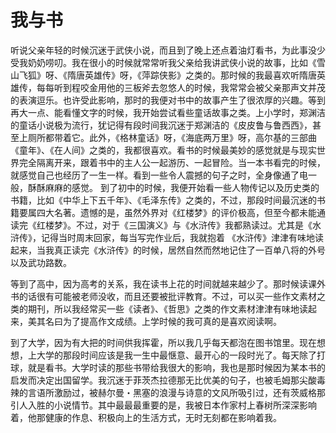 # 我与书

听说父亲年轻的时候沉迷于武侠小说，而且到了晚上还点着油灯看书，为此事没少受我奶奶唠叨。我在很小的时候就常常听我父亲给我讲武侠小说的故事，比如《雪山飞狐》呀、《隋唐英雄传》呀，《萍踪侠影》之类的。那时候的我最喜欢听隋唐英雄传，每每听到程咬金用他的三板斧去忽悠人的时候，我常常会被父亲那声文并茂的表演逗乐。也许受此影响，那时的我便对书中的故事产生了很浓厚的兴趣。等到再大一点、能看懂文字的时候，我开始尝试看些童话故事之类。上小学时，郑渊洁的童话小说极为流行，犹记得有段时间我沉迷于郑渊洁的《皮皮鲁与鲁西西》，甚至上厕所都带着它。此外，《格林童话》呀，《海底两万里》呀，高尔基的三部曲《童年》、《在人间》之类的，我都很喜欢。看书的时候最美妙的感觉就是与现实世界完全隔离开来，跟着书中的主人公一起游历、一起冒险。当一本书看完的时候，就感觉自己也经历了一生一样。看到一些令人震撼的句子之时，全身像通了电一般，酥酥麻麻的感觉。
到了初中的时候，我便开始看一些人物传记以及历史类的书籍，比如《中华上下五千年》、《毛泽东传》之类的，不过，那段时间最沉迷的书籍要属四大名著。遗憾的是，虽然外界对《红楼梦》的评价极高，但至今都未能通读完《红楼梦》。不过，对于《三国演义》与《水浒传》我都熟读过。尤其是《水浒传》，记得当时周末回家，每当写完作业后，我就抱着
《水浒传》津津有味地读起来，当我真正读完《水浒传》的时候，居然自然而然地记住了一百单八将的外号以及武功路数。

等到了高中，因为高考的关系，我在读书上花的时间就越来越少了。那时候读课外书的话很有可能被老师没收，而且还要被批评教育。不过，可以买一些作文素材之类的期刊，所以我经常买一些《读者》、《哲思》之类的作文素材津津有味地读起来，美其名曰为了提高作文成绩。上学时候的我可真的是喜欢阅读啊。

到了大学，因为有大把的时间供我挥霍，所以我几乎每天都泡在图书馆里。现在想想，上大学的那段时间应该是我一生中最惬意、最开心的一段时光了。每天除了打球，就是看书。大学时读的那些书带给我很大的影响，我也是那时候因为某本书的启发而决定出国留学。我沉迷于菲茨杰拉德那无比优美的句子，也被毛姆那尖酸毒辣的言语所激励过，被赫尔曼・黑塞的浪漫与诗意的文风所吸引过，还有茨威格那引人入胜的小说情节。其中最最最重要的是，我被日本作家村上春树所深深影响着，他那健康的作息、积极向上的生活方式，无时无刻都在影响着我。




